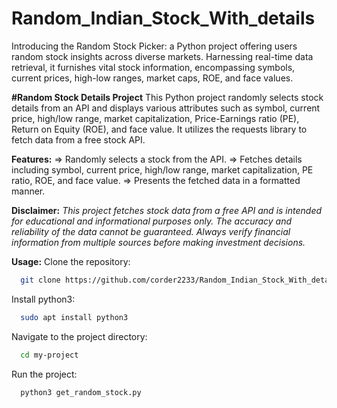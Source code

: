 # Random_Indian_Stock_With_details
Introducing the Random Stock Picker: a Python project offering users random stock insights across diverse markets. Harnessing real-time data retrieval, it furnishes vital stock information, encompassing symbols, current prices, high-low ranges, market caps, ROE, and face values.

**#Random Stock Details Project**
This Python project randomly selects stock details from an API and displays various attributes such as symbol, current price, high/low range, market capitalization, Price-Earnings ratio (PE), Return on Equity (ROE), and face value. It utilizes the requests library to fetch data from a free stock API.

**Features:**
=> Randomly selects a stock from the API.
=> Fetches details including symbol, current price, high/low range, market capitalization, PE ratio, ROE, and face value.
=> Presents the fetched data in a formatted manner.

**Disclaimer:**
*This project fetches stock data from a free API and is intended for educational and informational purposes only. The accuracy and reliability of the data cannot be guaranteed. Always verify financial information from multiple sources before making investment decisions.*

**Usage:**
Clone the repository:
```bash
  git clone https://github.com/corder2233/Random_Indian_Stock_With_details.git
```

Install python3:
```bash
  sudo apt install python3
```
Navigate to the project directory:
```bash
  cd my-project
```

Run the project:
```bash
  python3 get_random_stock.py
```


